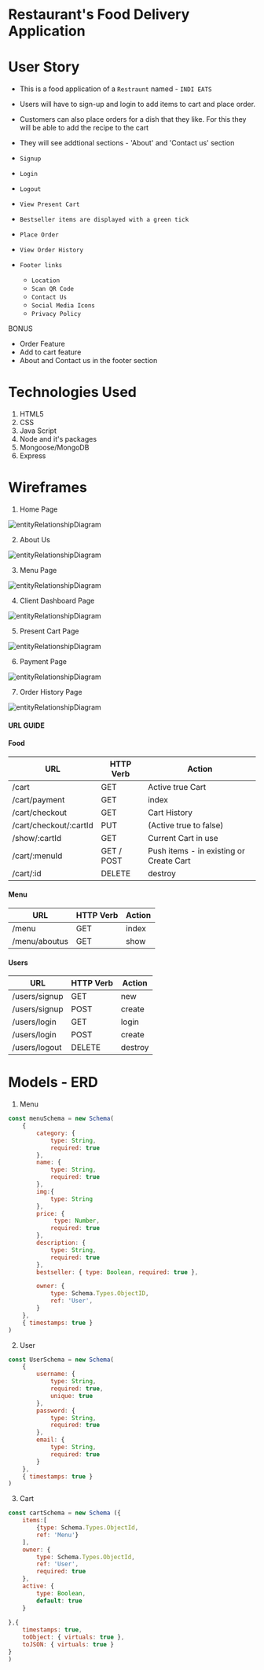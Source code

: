 # Restaurant's Food Delivery Application

# User Story
- This is a food application of a `Restraunt` named - `INDI EATS`
- Users will have to sign-up and login to add items to cart and place order.
- Customers can also place orders for a dish that they like. For this they will be able to add the recipe to the cart
- They will see addtional sections - 'About' and 'Contact us' section

- `Signup`
- `Login`
- `Logout`

- `View Present Cart`
- `Bestseller items are displayed with a green tick`

- `Place Order`
- `View Order History`

- `Footer links`
    - `Location`
    - `Scan QR Code`
    - `Contact Us`
    - `Social Media Icons`
    - `Privacy Policy`


BONUS
- Order Feature
- Add to cart feature
- About and Contact us in the footer section

# Technologies Used

1. HTML5
2. CSS
3. Java Script
4. Node and it's packages
5. Mongoose/MongoDB
6. Express

# Wireframes

1. Home Page

![entityRelationshipDiagram](images/homeScreen.png)

2. About Us

![entityRelationshipDiagram](images/aboutUs.png)

3. Menu Page

![entityRelationshipDiagram](images/menuScreen.png)

4. Client Dashboard Page

![entityRelationshipDiagram](images/clientDashboard.png)

5. Present Cart Page

![entityRelationshipDiagram](images/cartScreen.png)

6. Payment Page

![entityRelationshipDiagram](images/paymentScreen.png)

7. Order History Page

![entityRelationshipDiagram](images/orderHistory.png)



#### URL GUIDE

#### Food

| **URL**                | **HTTP Verb**|**Action**                              |
|------------------------|--------------|----------------------------------------|
| /cart                  | GET          | Active true Cart  
| /cart/payment          | GET          | index      
| /cart/checkout         | GET          | Cart History  
| /cart/checkout/:cartId | PUT          | (Active true to false)
| /show/:cartId          | GET          | Current Cart in use    
| /cart/:menuId          | GET / POST   | Push items - in existing or Create Cart  
| /cart/:id      | DELETE       | destroy  

#### Menu

| **URL**            | **HTTP Verb**|**Action**|
|--------------------|--------------|----------|
| /menu              | GET          | index    |
| /menu/aboutus      | GET          | show     |


#### Users

| **URL**          | **HTTP Verb**|**Action**|
|------------------|--------------|----------|
| /users/signup    | GET         | new  
| /users/signup    | POST         | create  
| /users/login     | GET         | login       
| /users/login     | POST         | create       
| /users/logout    | DELETE       | destroy   


# Models - ERD

1. Menu 

```.js
const menuSchema = new Schema(
	{
		category: { 
			type: String, 
			required: true 
		},
		name: { 
			type: String, 
			required: true 
		},
		img:{
        	type: String
    	},
        price: {
			 type: Number,
			required: true 
		},
		description: { 
			type: String, 
			required: true 
		},
		bestseller: { type: Boolean, required: true },

		owner: {
			type: Schema.Types.ObjectID,
			ref: 'User',
		}
	},
	{ timestamps: true }
)

```

2. User

```.js
const UserSchema = new Schema(
	{
		username: { 
			type: String, 
			required: true, 
			unique: true 
		},
		password: { 
			type: String, 
			required: true 
		},
		email: {
			type: String, 
			required: true 
		}
	},
	{ timestamps: true }
)

```

3. Cart 

```.js
const cartSchema = new Schema ({
    items:[
        {type: Schema.Types.ObjectId,
        ref: 'Menu'} 
    ],
    owner: {
        type: Schema.Types.ObjectId,
        ref: 'User',
        required: true
    },
    active: {
        type: Boolean,
        default: true
    }
    
},{
    timestamps: true,
    toObject: { virtuals: true },
    toJSON: { virtuals: true }
}
)

```